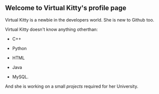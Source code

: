 ## Welcome to Virtual Kitty's profile page

Virtual Kitty is a newbie in the developers world.
She is new to Github too.

Virtual Kitty doesn't know anything otherthan:

- C++

- Python

- HTML

- Java

- MySQL.

And she is working on a small _projects_ required for her University. 
